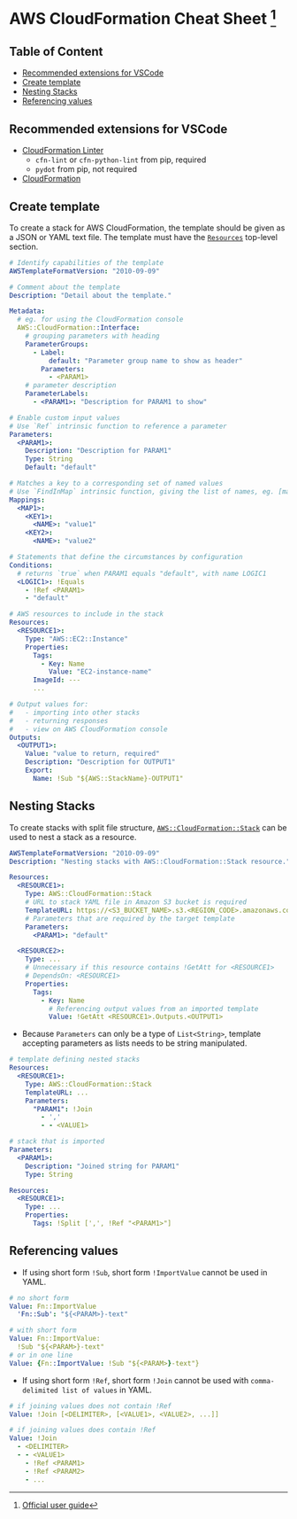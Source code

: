 # AWS CloudFormation Cheat Sheet [^userguide] <!-- omit in toc -->
[^userguide]: [Official user guide](https://docs.aws.amazon.com/AWSCloudFormation/latest/UserGuide/Welcome.html)

## Table of Content <!-- omit in toc -->
- [Recommended extensions for VSCode](#recommended-extensions-for-vscode)
- [Create template](#create-template)
- [Nesting Stacks](#nesting-stacks)
- [Referencing values](#referencing-values)

## Recommended extensions for VSCode
- [CloudFormation Linter](https://github.com/aws-cloudformation/cfn-lint)
  - `cfn-lint` or `cfn-python-lint` from pip, required
  - `pydot` from pip, not required
- [CloudFormation](https://github.com/aws-scripting-guy/cform-VSCode)

## Create template
To create a stack for AWS CloudFormation, the template should be given as a JSON or YAML text file. The template must have the [`Resources`](https://docs.aws.amazon.com/AWSCloudFormation/latest/UserGuide/aws-template-resource-type-ref.html) top-level section.

```yaml
# Identify capabilities of the template
AWSTemplateFormatVersion: "2010-09-09"

# Comment about the template
Description: "Detail about the template."

Metadata:
  # eg. for using the CloudFormation console
  AWS::CloudFormation::Interface:
    # grouping parameters with heading
    ParameterGroups:
      - Label:
          default: "Parameter group name to show as header"
        Parameters:
          - <PARAM1>
    # parameter description
    ParameterLabels:
      - <PARAM1>: "Description for PARAM1 to show"

# Enable custom input values
# Use `Ref` intrinsic function to reference a parameter
Parameters:
  <PARAM1>:
    Description: "Description for PARAM1"
    Type: String
    Default: "default"

# Matches a key to a corresponding set of named values
# Use `FindInMap` intrinsic function, giving the list of names, eg. [map, key1, key2], to refer a specific value
Mappings:
  <MAP1>:
    <KEY1>:
      <NAME>: "value1"
    <KEY2>:
      <NAME>: "value2"

# Statements that define the circumstances by configuration
Conditions:
  # returns `true` when PARAM1 equals "default", with name LOGIC1
  <LOGIC1>: !Equals
    - !Ref <PARAM1>
    - "default"

# AWS resources to include in the stack
Resources:
  <RESOURCE1>:
    Type: "AWS::EC2::Instance"
    Properties:
      Tags:
        - Key: Name
          Value: "EC2-instance-name"
      ImageId: ---
      ...

# Output values for:
#   - importing into other stacks
#   - returning responses
#   - view on AWS CloudFormation console
Outputs:
  <OUTPUT1>:
    Value: "value to return, required"
    Description: "Description for OUTPUT1"
    Export:
      Name: !Sub "${AWS::StackName}-OUTPUT1"
```

## Nesting Stacks
To create stacks with split file structure, [`AWS::CloudFormation::Stack`](https://docs.aws.amazon.com/ja_jp/AWSCloudFormation/latest/UserGuide/aws-properties-stack.html) can be used to nest a stack as a resource.
```yaml
AWSTemplateFormatVersion: "2010-09-09"
Description: "Nesting stacks with AWS::CloudFormation::Stack resource."

Resources:
  <RESOURCE1>:
    Type: AWS::CloudFormation::Stack
    # URL to stack YAML file in Amazon S3 bucket is required
    TemplateURL: https://<S3_BUCKET_NAME>.s3.<REGION_CODE>.amazonaws.com/TEMPLATE.yml
    # Parameters that are required by the target template
    Parameters:
      <PARAM1>: "default"

  <RESOURCE2>:
    Type: ...
    # Unnecessary if this resource contains !GetAtt for <RESOURCE1>
    # DependsOn: <RESOURCE1>
    Properties:
      Tags:
        - Key: Name
          # Referencing output values from an imported template
          Value: !GetAtt <RESOURCE1>.Outputs.<OUTPUT1>
```

- Because `Parameters` can only be a type of `List<String>`, template accepting parameters as lists needs to be string manipulated.
```yaml
# template defining nested stacks
Resources:
  <RESOURCE1>:
    Type: AWS::CloudFormation::Stack
    TemplateURL: ...
    Parameters:
      "PARAM1": !Join
        - ','
        - - <VALUE1>
```
```yaml
# stack that is imported
Parameters:
  <PARAM1>:
    Description: "Joined string for PARAM1"
    Type: String

Resources:
  <RESOURCE1>:
    Type: ...
    Properties:
      Tags: !Split [',', !Ref "<PARAM1>"]
```

## Referencing values
- If using short form `!Sub`, short form `!ImportValue` cannot be used in YAML.
```yaml
# no short form
Value: Fn::ImportValue
  'Fn::Sub': "${<PARAM>}-text"

# with short form
Value: Fn::ImportValue:
  !Sub "${<PARAM>}-text"
# or in one line
Value: {Fn::ImportValue: !Sub "${<PARAM>}-text"}
```

- If using short form `!Ref`, short form `!Join` cannot be used with `comma-delimited list of values` in YAML.
```yaml
# if joining values does not contain !Ref
Value: !Join [<DELIMITER>, [<VALUE1>, <VALUE2>, ...]]

# if joining values does contain !Ref
Value: !Join
  - <DELIMITER>
  - - <VALUE1>
    - !Ref <PARAM1>
    - !Ref <PARAM2>
    - ...
```

